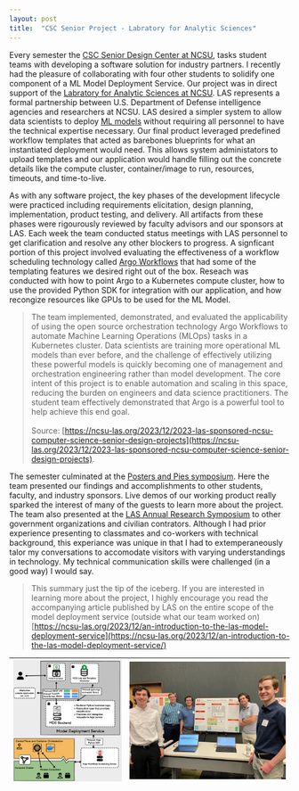 ```yaml
---
layout: post
title:  "CSC Senior Project - Labratory for Analytic Sciences"
---
```


Every semester the [CSC Senior Design Center at NCSU](https://sdc.csc.ncsu.edu/about/the-center), tasks student teams with developing a software solution for industry partners. I recently had the pleasure of collaborating with four other students to solidify one component of a ML Model Deployment Service. Our project was in direct support of the [Labratory for Analytic Sciences at NCSU](https://ncsu-las.org/about/). LAS represents a formal partnership between U.S. Department of Defense intelligence agencies and researchers at NCSU. LAS desired a simpler system to allow data scientists to deploy [ML models](https://www.databricks.com/glossary/machine-learning-models) without requiring all personnel to have the technical expertise necessary. Our final product leveraged predefined workflow templates that acted as barebones blueprints for what an instantiated deployment would need. This allows system administators to upload templates and our application would handle filling out the concrete details like the compute cluster, container/image to run, resources, timeouts, and time-to-live.

As with any software project, the key phases of the development lifecycle were practiced including requirements elicitation, design planning, implementation, product testing, and delivery. All artifacts from these phases were rigourously reviewed by faculty advisors and our sponsors at LAS. Each week the team conducted status meetings with LAS personnel to get clarification and resolve any other blockers to progress. A signficant portion of this project involved evaluating the effectiveness of a workflow scheduling technology called [Argo Workflows](https://argo-workflows.readthedocs.io/en/latest/#what-is-argo-workflows) that had some of the templating features we desired right out of the box. Reseach was conducted with how to point Argo to a Kubernetes compute cluster, how to use the provided Python SDK for integration with our application, and how recongize resources like GPUs to be used for the ML Model.

> The team implemented, demonstrated, and evaluated the applicability of using the open source orchestration technology Argo Workflows to automate Machine Learning Operations (MLOps) tasks in a Kubernetes cluster. Data scientists are training more operational ML models than ever before, and the challenge of effectively utilizing these powerful models is quickly becoming one of management and orchestration engineering rather than model development. The core intent of this project is to enable automation and scaling in this space, reducing the burden on engineers and data science practitioners. The student team effectively demonstrated that Argo is a powerful tool to help achieve this end goal. <br><br>
>Source: [https://ncsu-las.org/2023/12/2023-las-sponsored-ncsu-computer-science-senior-design-projects](https://ncsu-las.org/2023/12/2023-las-sponsored-ncsu-computer-science-senior-design-projects). 

The semester culminated at the [Posters and Pies symposium](https://www.csc.ncsu.edu/news/2565). Here the team presented our findings and accomplishments to other students, faculty, and industry sponsors. Live demos of our working product really sparked the interest of many of the guests to learn more about the project. The team also presented at the [LAS Annual Research Symposium](https://ncsu-las.org/2023/12/intelligence-community-prototypes-research-symposium/) to other government organizations and civilian contrators. Although I had prior experience presenting to classmates and co-workers with technical background, this experiance was unique in that I had to extemperaneously talor my conversations to accomodate visitors with varying understandings in technology. My technical communication skills were challenged (in a good way) I would say.

>This summary just the tip of the iceberg. If you are interested in learning more about the project, I highly encourage you read the accompanying article published by LAS on the entire scope of the model deployment service (outside what our team worked on) <br> [https://ncsu-las.org/2023/12/an-introduction-to-the-las-model-deployment-service](https://ncsu-las.org/2023/12/an-introduction-to-the-las-model-deployment-service/)

 

| ![MDS Application Design](/file-dumps/misc-photos/mds-design.jpeg)  | ![Model Deployment Service Senior Team](/file-dumps/misc-photos/p&p-team.jpg) |
|:---:|:---:|
